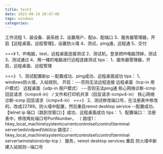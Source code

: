 ```yaml
---
title: test3
date: 2023-08-19 20:47:08
tags: windows
categories:	
---
```

工作流程
1、装设备、装系统
2、设置用户、配ip、配端口
3、服务器管理器，开启【远程桌面，远程管理】，设置防火墙
4、测试，ping通，远程通
5、交付

===》
1、tft电脑，test，远程桌面连接测试
2、测试机，登录把tft电脑顶掉，测试
3、测试通过
4、用一楼的电脑进行远程连接测试
tips：
1、服务器管理器，开启，远程桌面、远程管理


===》
1、测试配置新ip
	--配置成功、ping成功、远程桌面成功
tips：
1、windows防火墙，入站规则，
	开启：---否则无法远程连接
		远程桌面（tcp-in 用户模式）
		远程桌面（udp-in 用户模式）
	          ---否则无法ping通
		核心网络诊断-icmp 回显请求（icmpv4-in） / 文件和打印机共享（回显请求-icmpv4-in）
		核心网络诊断-icmp 回显请求（icmpv4-in）
===》
2、测试修改端口号，在注册表中修改的，改成22789。防火墙中配置，然后重启remot desktop service
	--配置成功、【telnet ip 端口（跳到空窗口）】成功、远程桌面成功
tips：
1、配置端口：
	注册表中，修改两处端口号PortNumber，
	（
		路径1：hkey_local_machine\system\currentcontrolset\control\terminal server\wds\rdpwd\tds\tcp
		路径2：hkey_local_machine\system\currentcontrolset\control\terminal server\winstations\rdp-tcp
	 ）
	服务，remot desktop services 重启
	防火墙中新建入站规则--端口号
